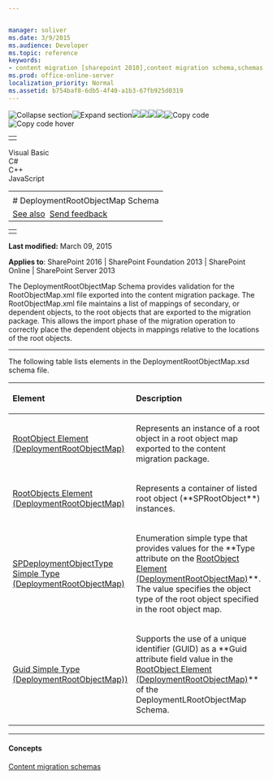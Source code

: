 ```yaml
---


manager: soliver
ms.date: 3/9/2015
ms.audience: Developer
ms.topic: reference
keywords:
- content migration [sharepoint 2010],content migration schema,schemas [SharePoint 2010], DeploymentRootObjectMap
ms.prod: office-online-server
localization_priority: Normal
ms.assetid: b754baf8-6db5-4f40-a1b3-67fb925d0319
---
```


![Collapse
section](../icons/collapse_all.gif "Collapse section")![Expand
section](../icons/expand_all.gif "Expand section")![](../icons/collapse_all.gif)![](../icons/expand_all.gif)![](../icons/dropdown.gif)![](../icons/dropdownHover.gif)![Copy
code](../icons/copycode.gif "Copy code")![Copy code
hover](../icons/copycodeHighlight.gif "Copy code hover")
<table>
<tbody>
<tr class="odd">
<td align="left"></td>
</tr>
</tbody>
</table>

Visual Basic  
C\#  
C++  
JavaScript  

<table>
<tbody>
<tr class="odd">
<td align="left"><span id="runningHeaderText"></span></td>
</tr>
<tr class="even">
<td align="left"># DeploymentRootObjectMap Schema</td>
</tr>
<tr class="odd">
<td align="left"><a href="#seeAlsoToggle">See also</a>  <span id="headfeedbackarea" class="feedbackhead"><a href="javascript:SubmitFeedback(&#39;docthis@Microsoft.com&#39;,&#39;&#39;,&#39;&#39;,&#39;&#39;,&#39;1.0.18082.1225&#39;,&#39;%0\dThank%20you%20for%20your%20feedback.%20The%20developer%20writing%20teams%20use%20your%20feedback%20to%20improve%20documentation.%20While%20we%20are%20reviewing%20your%20feedback,%20we%20may%20send%20you%20e-mail%20to%20ask%20for%20clarification%20or%20feedback%20on%20a%20solution.%20We%20do%20not%20use%20your%20e-mail%20address%20for%20any%20other%20purpose%20and%20we%20delete%20it%20after%20we%20finish%20our%20review.%0\AFor%20further%20information%20about%20the%20privacy%20policies%20of%20Microsoft,%20please%20see%20http://privacy.microsoft.com/en-us/default.aspx.%0\A%0\d&#39;,&#39;Customer%20feedback&#39;);">Send feedback</a></span></td>
</tr>
</tbody>
</table>

<table>
<colgroup>
<col width="100%" />
</colgroup>
<tbody>
<tr class="odd">
<td align="left"></td>
</tr>
</tbody>
</table>

**Last modified:** March 09, 2015

**Applies to**: SharePoint 2016 | SharePoint Foundation 2013 |
SharePoint Online | SharePoint Server 2013

The DeploymentRootObjectMap Schema provides validation for the
RootObjectMap.xml file exported into the content migration package. The
RootObjectMap.xml file maintains a list of mappings of secondary, or
dependent objects, to the root objects that are exported to the
migration package. This allows the import phase of the migration
operation to correctly place the dependent objects in mappings relative
to the locations of the root objects.


--------------------------------------------------------------------------------------------------------------------------------------------------------------------------------------------------------------------------------------

The following table lists elements in the DeploymentRootObjectMap.xsd
schema file.

<table>
<colgroup>
<col width="50%" />
<col width="50%" />
</colgroup>
<thead>
<tr class="header">
<th align="left"><p>Element</p></th>
<th align="left"><p>Description</p></th>
</tr>
</thead>
<tbody>
<tr class="odd">
<td align="left"><p><span sdata="link"><a href="rootobject-element-deploymentrootobjectmap.htm">RootObject Element (DeploymentRootObjectMap)</a></span></p></td>
<td align="left"><p>Represents an instance of a root object in a root object map exported to the content migration package.</p></td>
</tr>
<tr class="even">
<td align="left"><p><span sdata="link"><a href="rootobjects-element-deploymentrootobjectmap.htm">RootObjects Element (DeploymentRootObjectMap)</a></span></p></td>
<td align="left"><p>Represents a container of listed root object (**SPRootObject**) instances.</p></td>
</tr>
<tr class="odd">
<td align="left"><p><span sdata="link"><a href="spdeploymentobjecttype-simple-type-deploymentrootobjectmap.htm">SPDeploymentObjectType Simple Type (DeploymentRootObjectMap)</a></span></p></td>
<td align="left"><p>Enumeration simple type that provides values for the **Type</span> attribute on the <span sdata="link"><a href="rootobject-element-deploymentrootobjectmap.htm">RootObject Element (DeploymentRootObjectMap)</a>**. The value specifies the object type of the root object specified in the root object map.</p></td>
</tr>
<tr class="even">
<td align="left"><p><span sdata="link"><a href="guid-simple-type-deploymentrootobjectmap.htm">Guid Simple Type (DeploymentRootObjectMap))</a></span></p></td>
<td align="left"><p>Supports the use of a unique identifier (GUID) as a **Guid</span> attribute field value in the <span sdata="link"><a href="rootobject-element-deploymentrootobjectmap.htm">RootObject Element (DeploymentRootObjectMap)</a>** of the DeploymentLRootObjectMap Schema.</p></td>
</tr>
</tbody>
</table>


-------------------------------------------------------------------------------------------------------------------------------------------------------------------------------------------

#### Concepts

[Content migration
schemas](content-migration-schemas.md)</span>








